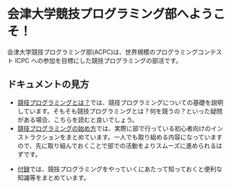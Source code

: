 # 会津大学競技プログラミング部へようこそ！

会津大学競技プログラミング部(ACPC)は、世界規模のプログラミングコンテスト ICPC への参加を目標にした競技プログラミングの部活です。

## ドキュメントの見方

* [競技プログラミングとは？](about-compro)では、競技プログラミングについての基礎を説明しています。そもそも競技プログラミングとは？何を競うの？といった疑問がある場合、こちらを読むと良いでしょう。
* [競技プログラミングの始め方](getting-started)では、実際に部で行っている初心者向けのインストラクションをまとめています。一人でも取り組める内容になっていますので、先に取り組んでおくことで部での活動をよりスムーズに進められるはずです。
<!--* [環境構築について](create-env)では、自分のパソコンに競技プログラミング用の環境を整える方法を紹介しています。競技プログラミングに慣れてきて、自分のパソコンに自分好みの環境を作成したくなった際の助けになるでしょう。-->
* [付録](appendix)では、競技プログラミングをやっていくにあたって知っておくと便利な知識等をまとめています。
